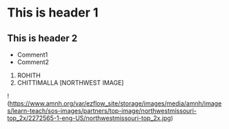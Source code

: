 # This is header 1 
## This is header 2 

* Comment1
* Comment2

1. ROHITH
1. CHITTIMALLA
[NORTHWEST IMAGE]

!(https://www.amnh.org/var/ezflow_site/storage/images/media/amnh/images/learn-teach/sos-images/partners/top-image/northwestmissouri-top_2x/2272565-1-eng-US/northwestmissouri-top_2x.jpg)

